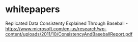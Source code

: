 # whitepapers

Replicated Data Consistenty Explained Through Baseball - https://www.microsoft.com/en-us/research/wp-content/uploads/2011/10/ConsistencyAndBaseballReport.pdf
